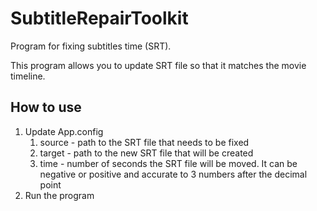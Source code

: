 
# SubtitleRepairToolkit
Program for fixing subtitles time (SRT). 

This program allows you to update SRT file so that it matches the movie timeline. 

## How to use

1. Update App.config
    1. source - path to the SRT file that needs to be fixed
    2. target - path to the new SRT file that will be created
    3. time - number of seconds the SRT file will be moved. It can be negative or positive and accurate to 3 numbers after the decimal point
2. Run the program

